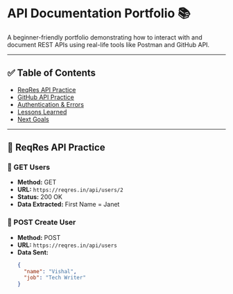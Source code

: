 # API Documentation Portfolio 📚

A beginner-friendly portfolio demonstrating how to interact with and document REST APIs using real-life tools like Postman and GitHub API.

---

## ✅ Table of Contents
- [ReqRes API Practice](#reqres-api-practice)
- [GitHub API Practice](#github-api-practice)
- [Authentication & Errors](#authentication--errors)
- [Lessons Learned](#lessons-learned)
- [Next Goals](#next-goals)

---

## 🧪 ReqRes API Practice

### 📌 GET Users
- **Method:** GET
- **URL:** `https://reqres.in/api/users/2`
- **Status:** 200 OK
- **Data Extracted:** First Name = Janet

### 📌 POST Create User
- **Method:** POST
- **URL:** `https://reqres.in/api/users`
- **Data Sent:**
  ```json
  {
    "name": "Vishal",
    "job": "Tech Writer"
  }
